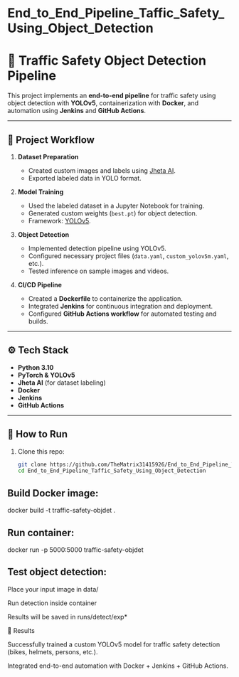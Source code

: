 # End_to_End_Pipeline_Taffic_Safety_Using_Object_Detection


# 🚦 Traffic Safety Object Detection Pipeline

This project implements an **end-to-end pipeline** for traffic safety using object detection with **YOLOv5**, containerization with **Docker**, and automation using **Jenkins** and **GitHub Actions**.

---

## 📌 Project Workflow

1. **Dataset Preparation**
   - Created custom images and labels using [Jheta AI](https://jheta.ai/).
   - Exported labeled data in YOLO format.

2. **Model Training**
   - Used the labeled dataset in a Jupyter Notebook for training.
   - Generated custom weights (`best.pt`) for object detection.
   - Framework: [YOLOv5](https://github.com/ultralytics/yolov5).

3. **Object Detection**
   - Implemented detection pipeline using YOLOv5.
   - Configured necessary project files (`data.yaml`, `custom_yolov5m.yaml`, etc.).
   - Tested inference on sample images and videos.

4. **CI/CD Pipeline**
   - Created a **Dockerfile** to containerize the application.
   - Integrated **Jenkins** for continuous integration and deployment.
   - Configured **GitHub Actions workflow** for automated testing and builds.

---

## ⚙️ Tech Stack

- **Python 3.10**
- **PyTorch & YOLOv5**
- **Jheta AI** (for dataset labeling)
- **Docker**
- **Jenkins**
- **GitHub Actions**

---

## 🚀 How to Run

1. Clone this repo:
   ```bash
   git clone https://github.com/TheMatrix31415926/End_to_End_Pipeline_Taffic_Safety_Using_Object_Detection.git
   cd End_to_End_Pipeline_Taffic_Safety_Using_Object_Detection

## Build Docker image:

docker build -t traffic-safety-objdet .


## Run container:

docker run -p 5000:5000 traffic-safety-objdet


## Test object detection:

Place your input image in data/

Run detection inside container

Results will be saved in runs/detect/exp*


🎯 Results

Successfully trained a custom YOLOv5 model for traffic safety detection (bikes, helmets, persons, etc.).

Integrated end-to-end automation with Docker + Jenkins + GitHub Actions.